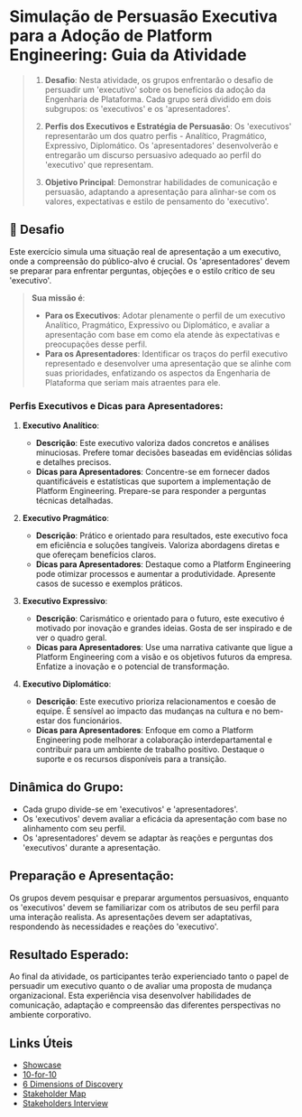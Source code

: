 # Simulação de Persuasão Executiva para a Adoção de Platform Engineering: Guia da Atividade

> 1. **Desafio**: Nesta atividade, os grupos enfrentarão o desafio de persuadir um 'executivo' sobre os benefícios da adoção da Engenharia de Plataforma. Cada grupo será dividido em dois subgrupos: os 'executivos' e os 'apresentadores'.
> 
> 2. **Perfis dos Executivos e Estratégia de Persuasão**: Os 'executivos' representarão um dos quatro perfis - Analítico, Pragmático, Expressivo, Diplomático. Os 'apresentadores' desenvolverão e entregarão um discurso persuasivo adequado ao perfil do 'executivo' que representam.
> 
> 3. **Objetivo Principal**: Demonstrar habilidades de comunicação e persuasão, adaptando a apresentação para alinhar-se com os valores, expectativas e estilo de pensamento do 'executivo'.

## 🚀 Desafio
Este exercício simula uma situação real de apresentação a um executivo, onde a compreensão do público-alvo é crucial. Os 'apresentadores' devem se preparar para enfrentar perguntas, objeções e o estilo crítico de seu 'executivo'.

> **Sua missão é**:
> - **Para os Executivos**: Adotar plenamente o perfil de um executivo Analítico, Pragmático, Expressivo ou Diplomático, e avaliar a apresentação com base em como ela atende às expectativas e preocupações desse perfil.
> - **Para os Apresentadores**: Identificar os traços do perfil executivo representado e desenvolver uma apresentação que se alinhe com suas prioridades, enfatizando os aspectos da Engenharia de Plataforma que seriam mais atraentes para ele.

### Perfis Executivos e Dicas para Apresentadores:

1. **Executivo Analítico**:
   - **Descrição**: Este executivo valoriza dados concretos e análises minuciosas. Prefere tomar decisões baseadas em evidências sólidas e detalhes precisos.
   - **Dicas para Apresentadores**: Concentre-se em fornecer dados quantificáveis e estatísticas que suportem a implementação de Platform Engineering. Prepare-se para responder a perguntas técnicas detalhadas.

2. **Executivo Pragmático**:
   - **Descrição**: Prático e orientado para resultados, este executivo foca em eficiência e soluções tangíveis. Valoriza abordagens diretas e que ofereçam benefícios claros.
   - **Dicas para Apresentadores**: Destaque como a Platform Engineering pode otimizar processos e aumentar a produtividade. Apresente casos de sucesso e exemplos práticos.

3. **Executivo Expressivo**:
   - **Descrição**: Carismático e orientado para o futuro, este executivo é motivado por inovação e grandes ideias. Gosta de ser inspirado e de ver o quadro geral.
   - **Dicas para Apresentadores**: Use uma narrativa cativante que ligue a Platform Engineering com a visão e os objetivos futuros da empresa. Enfatize a inovação e o potencial de transformação.

4. **Executivo Diplomático**:
   - **Descrição**: Este executivo prioriza relacionamentos e coesão de equipe. É sensível ao impacto das mudanças na cultura e no bem-estar dos funcionários.
   - **Dicas para Apresentadores**: Enfoque em como a Platform Engineering pode melhorar a colaboração interdepartamental e contribuir para um ambiente de trabalho positivo. Destaque o suporte e os recursos disponíveis para a transição.

## Dinâmica do Grupo:
- Cada grupo divide-se em 'executivos' e 'apresentadores'.
- Os 'executivos' devem avaliar a eficácia da apresentação com base no alinhamento com seu perfil.
- Os 'apresentadores' devem se adaptar às reações e perguntas dos 'executivos' durante a apresentação.

## Preparação e Apresentação:
Os grupos devem pesquisar e preparar argumentos persuasivos, enquanto os 'executivos' devem se familiarizar com os atributos de seu perfil para uma interação realista. As apresentações devem ser adaptativas, respondendo às necessidades e reações do 'executivo'.

## Resultado Esperado:
Ao final da atividade, os participantes terão experienciado tanto o papel de persuadir um executivo quanto o de avaliar uma proposta de mudança organizacional. Esta experiência visa desenvolver habilidades de comunicação, adaptação e compreensão das diferentes perspectivas no ambiente corporativo.

## Links Úteis
- [Showcase](https://openpracticelibrary.com/practice/showcase/)
- [10-for-10](https://openpracticelibrary.com/practice/10-for-10/)
- [6 Dimensions of Discovery](https://openpracticelibrary.com/practice/6-dimensions-of-discovery/)
- [Stakeholder Map](https://openpracticelibrary.com/practice/stakeholder-map/)
- [Stakeholders Interview](https://openpracticelibrary.com/practice/stakeholders-interview/)